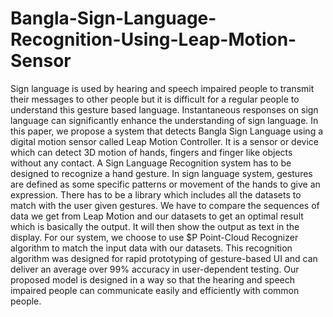 # Bangla-Sign-Language-Recognition-Using-Leap-Motion-Sensor
Sign language is used by hearing and speech impaired people to transmit their messages to other people
but it is difficult for a regular people to understand this gesture based language. 
Instantaneous responses on sign language can significantly enhance the understanding of sign language.
In this paper, we propose a system that detects Bangla Sign Language using a digital motion sensor called Leap Motion Controller. 
It is a sensor or device which can detect 3D motion of hands, fingers and finger like objects without any contact.
A Sign Language Recognition system has to be designed to recognize a hand gesture. 
In sign language system, gestures are defined as some specific patterns or movement of the hands to give an expression. 
There has to be a library which includes all the datasets to match with the user given gestures. 
We have to compare the sequences of data we get from Leap Motion and our datasets to get an optimal result
which is basically the output. It will then show the output as text in the display. 
For our system, we choose to use $P Point-Cloud Recognizer algorithm to match the input data with our datasets. 
This recognition algorithm was designed for rapid prototyping of gesture-based UI and can deliver an average over 99% accuracy 
in user-dependent testing. Our proposed model is designed in a way so that the hearing and speech impaired people can 
communicate easily and efficiently with common people.
